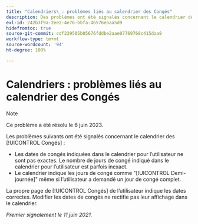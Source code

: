 ```yaml
---
title: "Calendriers\_: problèmes liés au calendrier des Congés"
description: Des problèmes ont été signalés concernant le calendrier des Congés.
exl-id: 242b3f9a-2ee2-4e76-bbfa-46576ebaa5d9
hidefromtoc: true
source-git-commit: cdf229505b05676fddbe2aae07769768c415daa8
workflow-type: tm+mt
source-wordcount: '94'
ht-degree: 100%

---
```


# Calendriers : problèmes liés au calendrier des Congés

>[!NOTE]
>
>Ce problème a été résolu le 6 juin 2023.

Les problèmes suivants ont été signalés concernant le calendrier des [!UICONTROL Congés] :

* Les dates de congés indiquées dans le calendrier pour l’utilisateur ne sont pas exactes. Le nombre de jours de congé indiqué dans le calendrier pour l’utilisateur est parfois inexact.
* Le calendrier indique les jours de congé comme &quot;[!UICONTROL Demi-journée]&quot; même si l’utilisateur a demandé un jour de congé complet.

La propre page de [!UICONTROL Congés] de l’utilisateur indique les dates correctes. Modifier les dates de congés ne rectifie pas leur affichage dans le calendrier.

_Premier signalement le 11 juin 2021._
